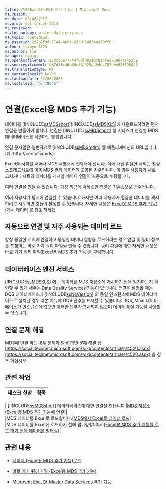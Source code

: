 ```yaml
---
title: 연결(Excel용 MDS 추가 기능) | Microsoft Docs
ms.custom: ''
ms.date: 03/06/2017
ms.prod: sql-server-2014
ms.reviewer: ''
ms.technology: master-data-services
ms.topic: conceptual
ms.assetid: 2f2b2f9d-7744-460e-83cd-56d34ea70ff0
author: lrtoyou1223
ms.author: lle
manager: craigg
ms.openlocfilehash: a7d336e777f4f6bf00310cbadfed75987ba45252
ms.sourcegitcommit: b87d36c46b39af8b929ad94ec707dee8800950f5
ms.translationtype: MT
ms.contentlocale: ko-KR
ms.lasthandoff: 02/08/2020
ms.locfileid: "65478945"
---
```

# <a name="connections-mds-add-in-for-excel"></a>연결(Excel용 MDS 추가 기능)
  데이터를 [!INCLUDE[ssMDSshort](../../includes/ssmdsshort-md.md)][!INCLUDE[ssMDSXLS](../../includes/ssmdsxls-md.md)]에 다운로드하려면 먼저 연결을 만들어야 합니다. 연결은 [!INCLUDE[ssMDSshort](../../includes/ssmdsshort-md.md)] 웹 서비스가 연결할 MDS 데이터베이스를 확인하는 방법입니다.  
  
 연결 문자열은 일반적으로 [!INCLUDE[ssMDSmdm](../../includes/ssmdsmdm-md.md)] 웹 애플리케이션의 URL입니다(예: http://contoso/mds).  
  
 Excel을 시작할 때마다 MDS 저장소에 연결해야 합니다. 이에 대한 유일한 예외는 활성 스프레드시트에 이미 MDS 관리 데이터가 포함된 경우입니다. 이 경우 사용자가 새로 고치거나 시트의 데이터를 게시할 때마다 연결이 자동으로 수행됩니다.  
  
 여러 연결을 만들 수 있습니다. 가장 최근에 액세스한 연결은 기본값으로 간주됩니다.  
  
 여러 사용자가 동시에 연결할 수 있습니다. 하지만 여러 사용자가 동일한 데이터를 게시하려고 시도하면 충돌이 발생할 수 있습니다. 자세한 내용은 [Excel용 MDS 추가 기능&#41;&#40;게시 데이터 ](overview-importing-data-from-excel-mds-add-in-for-excel.md)를 참조 하세요.  
  
## <a name="connect-automatically-and-load-frequently-used-data"></a>자동으로 연결 및 자주 사용되는 데이터 로드  
 항상 동일한 서버에 연결하고 동일한 데이터 집합을 로드하려는 경우 연결 및 필터 정보를 포함하는 바로 가기 쿼리 파일을 만들 수 있습니다. 쿼리 파일에 대한 자세한 내용은 [바로 가기 쿼리 파일&#40;Excel용 MDS 추가 기능&#41;](shortcut-query-files-mds-add-in-for-excel.md)을 클릭합니다.  
  
## <a name="data-quality-services"></a>데이터베이스 엔진 서비스  
 
  [!INCLUDE[ssMDSXLS](../../includes/ssmdsxls-md.md)] 에는 데이터를 MDS 저장소에 게시하기 전에 일치하는지 확인할 수 있게 해주는 Data Quality Services 기능이 있습니다. 연결을 설정할 때는 DQS 데이터베이스가 [!INCLUDE[ssNoVersion](../../includes/ssnoversion-md.md)] 의 동일 인스턴스에 MDS 데이터베이스로 설치된 경우 리본 메뉴에 DQS 단추를 표시할 수 있습니다. DQS_Main 데이터베이스가 인스턴스에 없으면 이러한 단추가 표시되지 않으며 데이터 품질 기능을 사용할 수 없습니다.  
  
## <a name="troubleshooting-connections"></a>연결 문제 해결  
 MDS에 연결 하는 경우 문제가 발생 하면 문제 해결 팁 [https://social.technet.microsoft.com/wiki/contents/articles/4520.aspx](https://social.technet.microsoft.com/wiki/contents/articles/4520.aspx) 을 참조 하십시오.  
  
## <a name="related-tasks"></a>관련 작업  
  
|태스크 설명|항목|  
|----------------------|-----------|  
|
  [!INCLUDE[ssMDSshort](../../includes/ssmdsshort-md.md)] 데이터베이스에 대한 연결을 만듭니다.|[MDS 저장소 &#40;Excel용 MDS 추가 기능에 연결&#41;](connect-to-an-mds-repository-mds-add-in-for-excel.md)|  
|MDS 데이터를 Excel로 로드합니다.|[MDS에서 Excel로 데이터 로드](export-data-to-excel-from-master-data-services.md)|  
|MDS 데이터를 Excel에 로드하기 전에 필터링합니다.|[&#40;Excel용 MDS 추가 기능를 로드 하기 전에 데이터를 필터링&#41;](filter-data-before-exporting-mds-add-in-for-excel.md)|  
  
## <a name="related-content"></a>관련 내용  
  
-   [데이터 &#40;Excel용 MDS 추가 기능&#41;로드](overview-exporting-data-to-excel-mds-add-in-for-excel.md)  
  
-   [바로 가기 쿼리 파일 &#40;Excel용 MDS 추가 기능&#41;](shortcut-query-files-mds-add-in-for-excel.md)  
  
-   [Microsoft Excel용 Master Data Services 추가 기능](master-data-services-add-in-for-microsoft-excel.md)  
  
  
